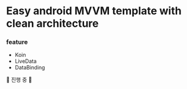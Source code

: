 # Easy android MVVM template with clean architecture

### feature
- Koin
- LiveData
- DataBinding


🚧 진행 중 🚧
